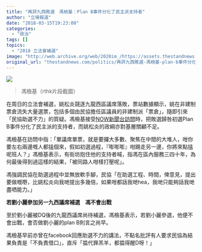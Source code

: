 ```yaml
---
title: "再評九西敗選　馮檢基：Plan B事件分化了民主派支持者"
author: "立場報道"
date: "2018-03-15T19:23:00"
categories:
  - "政治"
tags: []
topics:
  - "2018 立法會補選"
image: "http://web.archive.org/web/2020im_/https://assets.thestandnews.com/media/photos/FUNGK_MHvlF.png"
original_url: "thestandnews.com/politics/再評九西敗選-馮檢基-plan-b事件分化了民主派支持者"
---
```

![](http://web.archive.org/web/2020im_/https://assets.thestandnews.com/media/photos/FUNGK_MHvlF.png)
> 馮檢基（rthk片段截圖）

在周日的立法會補選，姚松炎競逐九龍西區議席落敗，票站數據顯示，姚在非建制票倉流失大量選票，包括多個由民協擔任區議員的非建制派「票倉」，隨即引來「民協助選不力」的質疑。馮檢基接受[NOW新聞台訪問](http://web.archive.org/web/20211229132324/https://news.now.com/home/local/player?newsId=257484)時，把敗選歸咎初選Plan B事件分化了民主派的支持者，而姚松炎的政綱亦對基層關顧不足。

馮檢基在訪問中指：「單議席單票，就是要攞大多數、聚焦在中間的大堆人，咁你要左右兩邊嘅人都掹個來，假如初選過程，『嘭嘭嘭』咁踢走另一邊，你將來點掹呢班人？」馮檢基表示，有街坊抱住他的支持者喊，指馮在區內服務三四十年，為何最後得到過這樣的結果，「被同路人咁樣打壓呢」。

馮強調民協在助選過程中並無放軟手腳，民協「在助選工程、時間，俾意見，提出要做嘅嘢，比姚松炎向我哋提出多幾倍，如果咁都話我哋hea，我哋只能夠話我哋盡哂能力。」

**若劉小麗參加另一九西議席補選　馮不會出戰**

至於劉小麗被DQ後的九龍西議席尚待補選，馮檢基表示，若劉小麗參選，他便不會出戰，會否做劉小麗的plan B則言之尚早。

馮檢基早前亦曾在facebook回應助選不力的講法，不點名批評有人要求民協為結果負責是「不負責借口」，直斥「揾代罪羔羊，都揾得醒D呀！」